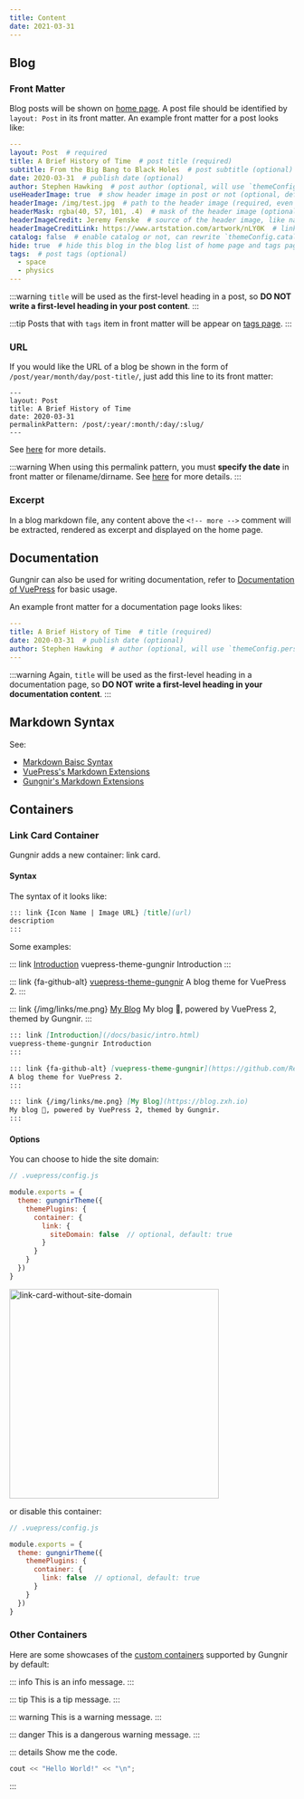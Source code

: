 ```yaml
---
title: Content
date: 2021-03-31
---
```


## Blog

### Front Matter

Blog posts will be shown on [home page](/). A post file should be identified by `layout: Post` in its front matter. An example front matter for a post looks like:

```yaml
---
layout: Post  # required
title: A Brief History of Time  # post title (required)
subtitle: From the Big Bang to Black Holes  # post subtitle (optional)
date: 2020-03-31  # publish date (optional)
author: Stephen Hawking  # post author (optional, will use `themeConfig.personalInfo.name` as default if it is not specified)
useHeaderImage: true  # show header image in post or not (optional, default: false)
headerImage: /img/test.jpg  # path to the header image (required, even if `useHeaderImage` is false, becasue header image would also be shown on home page)
headerMask: rgba(40, 57, 101, .4)  # mask of the header image (optional)
headerImageCredit: Jeremy Fenske  # source of the header image, like name of the author or website (optional, only works when "useHeaderImage: true")
headerImageCreditLink: https://www.artstation.com/artwork/nLY0K  # link to the source of the header image (optional, only works when "useHeaderImage: true")
catalog: false  # enable catalog or not, can rewrite `themeConfig.catalog` (optional, default: true)
hide: true  # hide this blog in the blog list of home page and tags page or not (optional, default: false)
tags:  # post tags (optional)
  - space
  - physics
---
```

:::warning
`title` will be used as the first-level heading in a post, so **DO NOT write a first-level heading in your post content**.
:::

:::tip
Posts that with `tags` item in front matter will be appear on [tags page](/tags/).
:::

### URL

If you would like the URL of a blog be shown in the form of `/post/year/month/day/post-title/`, just add this line to its front matter:

```yaml{5}
---
layout: Post
title: A Brief History of Time
date: 2020-03-31
permalinkPattern: /post/:year/:month/:day/:slug/
---
```

See [here](https://v2.vuepress.vuejs.org/reference/frontmatter.html#permalinkpattern) for more details.


:::warning
When using this permalink pattern, you must **specify the date** in front matter or filename/dirname. See [here](https://v2.vuepress.vuejs.org/reference/frontmatter.html#permalinkpattern) for more details.
:::


### Excerpt

In a blog markdown file, any content above the `<!-- more -->` comment will be extracted, rendered as excerpt and displayed on the home page.



## Documentation

Gungnir can also be used for writing documentation, refer to [Documentation of VuePress](https://v2.vuepress.vuejs.org/guide/) for basic usage.

An example front matter for a documentation page looks likes:

```yaml
---
title: A Brief History of Time  # title (required)
date: 2020-03-31  # publish date (optional)
author: Stephen Hawking  # author (optional, will use `themeConfig.personalInfo.name` as default if it is not specified)
---
```

:::warning
Again, `title` will be used as the first-level heading in a documentation page, so **DO NOT write a first-level heading in your documentation content**.
:::


## Markdown Syntax

See:

- [Markdown Baisc Syntax](https://www.markdownguide.org/basic-syntax/)
- [VuePress's Markdown Extensions](https://v2.vuepress.vuejs.org/guide/markdown.html)
- [Gungnir's Markdown Extensions](/docs/advanced/features/)


## Containers

### Link Card Container

Gungnir adds a new container: link card. 

#### Syntax

The syntax of it looks like:

```md
::: link {Icon Name | Image URL} [title](url)
description
:::
```

Some examples:

::: link [Introduction](/docs/basic/intro.html)
vuepress-theme-gungnir Introduction
:::

::: link {fa-github-alt} [vuepress-theme-gungnir](https://github.com/Renovamen/vuepress-theme-gungnir)
A blog theme for VuePress 2.
:::

::: link {/img/links/me.png} [My Blog](https://blog.zxh.io)
My blog 🧐, powered by VuePress 2, themed by Gungnir.
:::


```md
::: link [Introduction](/docs/basic/intro.html)
vuepress-theme-gungnir Introduction
:::

::: link {fa-github-alt} [vuepress-theme-gungnir](https://github.com/Renovamen/vuepress-theme-gungnir)
A blog theme for VuePress 2.
:::

::: link {/img/links/me.png} [My Blog](https://blog.zxh.io)
My blog 🧐, powered by VuePress 2, themed by Gungnir.
:::
```

#### Options

You can choose to hide the site domain:

```js
// .vuepress/config.js

module.exports = {
  theme: gungnirTheme({
    themePlugins: {
      container: {
        link: {
          siteDomain: false  // optional, default: true
        }
      }
    }
  })
}
```

<img src="/img/docs/link-card-without-site-domain.png" width="370px" style="margin-left: 0" alt="link-card-without-site-domain" />

or disable this container:

```js
// .vuepress/config.js

module.exports = {
  theme: gungnirTheme({
    themePlugins: {
      container: {
        link: false  // optional, default: true
      }
    }
  })
}
```


### Other Containers

Here are some showcases of the [custom containers](https://v2.vuepress.vuejs.org/reference/plugin/container.html) supported by Gungnir by default:

::: info
This is an info message.
:::

::: tip
This is a tip message.
:::

::: warning
This is a warning message.
:::

::: danger
This is a dangerous warning message.
:::

::: details Show me the code.
```cpp
cout << "Hello World!" << "\n";
```
:::
